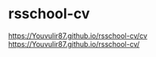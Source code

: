# rsschool-cv
https://Youvulir87.github.io/rsschool-cv/cv
https://Youvulir87.github.io/rsschool-cv/
